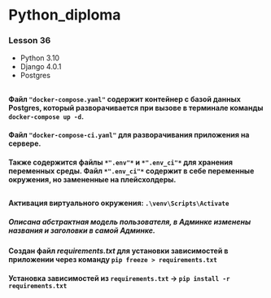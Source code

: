 ﻿# Python_diploma

### Lesson 36

* Python 3.10
* Django 4.0.1
* Postgres
##
#### Файл `"docker-compose.yaml"` содержит контейнер с базой данных Postgres, который разворачивается при вызове в терминале команды `docker-compose up -d`.
#### Файл `"docker-compose-ci.yaml"` для разворачивания приложения на сервере.

#### Также содержится файлы `*".env"*` и `*".env_ci"*` для хранения переменных среды. Файл `*".env_ci"*` содержит в себе переменные окружения, но замененные на плейсхолдеры.
##
#### Активация виртуального окружения: `.\venv\Scripts\Activate`

##### Описана абстрактная модель пользователя, в Админке изменены названия и заголовки в самой Админке.
#### Создан файл *requirements.txt* для установки зависимостей в приложении через команду `pip freeze > requirements.txt`
#### Установка зависимостей из `requirements.txt` -> `pip install -r requirements.txt`

